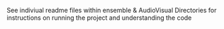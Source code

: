 See indiviual readme files within ensemble & AudioVisual Directories for instructions on running the project and understanding the code
